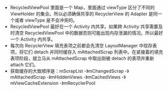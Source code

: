 - RecycledViewPool 里面是一个 Map，里面通过 viewType 区分了不同的 ViewHolder 的集合。所以必须确保共享的 RecyclerView 的 Adapter 是同一个或者 viewType  是不会冲突的。
- RecycledViewPool 最好在一个 Activity 内共享。如果跨 Activity 共享需要及时清空 RecycledViewPool 中的数据否则可能出现内存泄漏的情况。所以最好一个 Activity 内共享。
- 每次向 RecyclerView 填充表项之前都会先清空 LayoutManager 中现存表项，将它们 detach 并同时缓存入 mAttachedScrap 列表中。在紧接着的填充表项阶段，就立马从 mAttachedScrap 中取出刚被 detach 的表项并重新 attach 它们。
- 获取缓存的大致顺序是：mScrapList -》mChangedScrap -》mAttachedScrap -》mHiddenViews -》mCachedViews -》mViewCacheExtension -》mRecyclerPool